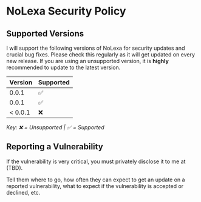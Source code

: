 # NoLexa Security Policy

## Supported Versions

I will support the following versions of NoLexa for security updates and crucial bug fixes. Please check this regularly as it will get updated on every new release.
If you are using an unsupported version, it is **highly** recommended to update to the latest version.

| Version | Supported          |
| ------- | ------------------ |
| 0.0.1   | :white_check_mark: |
| 0.0.1   | :white_check_mark: |
| < 0.0.1   | :x:              |

*Key: :x: = Unsupported | :white_check_mark: = Supported*

## Reporting a Vulnerability

If the vulnerability is very critical, you must privately disclose it to me at (TBD).


Tell them where to go, how often they can expect to get an update on a
reported vulnerability, what to expect if the vulnerability is accepted or
declined, etc.
